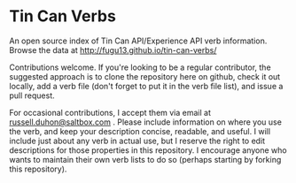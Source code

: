 Tin Can Verbs
=============

An open source index of Tin Can API/Experience API verb information. Browse the data at http://fugu13.github.io/tin-can-verbs/

Contributions welcome. If you're looking to be a regular contributor, the suggested approach is to clone the
repository here on github, check it out locally, add a verb file (don't forget to put it in the verb file list),
and issue a pull request.

For occasional contributions, I accept them via email at russell.duhon@saltbox.com . Please include information
on where you use the verb, and keep your description concise, readable, and useful. I will include just about
any verb in actual use, but I reserve the right to edit descriptions for those properties in this repository. I
encourage anyone who wants to maintain their own verb lists to do so (perhaps starting by forking this repository).
